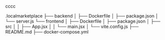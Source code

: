 cccc

.localmarketplace
├── backend
│   ├── Dockerfile
│   ├── package.json
│   └── server.js
└── frontend
│   ├── Dockerfile
│   ├── package.json
│   ├── src
│   │   ├── App.jsx
│   │   └── main.jsx
│   └── vite.config.js
├── README.md
├── docker-compose.yml



